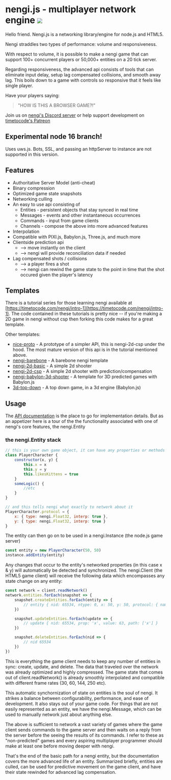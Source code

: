 # nengi.js - multiplayer network engine <img src="https://timetocode.com/images/nengi-logo-32x32.png" />
Hello friend. Nengi.js is a networking library/engine for node.js and HTML5.

Nengi straddles two types of performance: volume and responsiveness.

 With respect to volume, it is possible to make a nengi game that can support 100+ concurrent players or 50,000+ entities on a 20 tick server.
 
 Regarding responsiveness, the advanced api consists of tools that can eliminate input delay, setup lag compensated collisions, and smooth away lag. This boils down to a game with controls so responsive that it feels like single player.

Have your players saying:
>"HOW IS THIS A BROWSER GAME?!"

Join us on [nengi's Discord server](https://discord.gg/7kAa7NJ) or help support development on [timetocode's Patreon](https://www.patreon.com/timetocode)

## Experimental node 16 branch!
Uses uws.js. Bots, SSL, and passing an httpServer to instance are not supported in this version.
## Features
* Authoritative Server Model (anti-cheat)
* Binary compression
* Optimized game state snapshots
* Networking culling
* An easy to use api consisting of
    * Entities - persistent objects that stay synced in real time
    * Messages - events and other instantaneous occurrences
    * Commands - input from game clients
    * Channels - compose the above into more advanced features
* Interpolation
* Compatible with PIXI.js, Babylon.js, Three.js, and much more
* Clientside prediction api
    * --> move instantly on the client
    * --> nengi will provide reconciliation data if needed
* Lag compensated shots / collisions
    * --> a player fires a shot
    * --> nengi can rewind the game state to the point in time that the shot occured given the player's latency

## Templates

There is a tutorial series for those learning nengi available at [https://timetocode.com/nengi/intro-1](https://timetocode.com/nengi/intro-1). The code contained in these tutorials is pretty nice -- if you're making a 2D game in nengi without csp then forking this code makes for a great template.

Other templates:

* [nice-proto](https://github.com/timetocode/nice-proto) - A prototype of a simpler API, this is nengi-2d-csp under the hood. The most mature version of this api is in the tutorial mentioned above.
* [nengi-barebone](https://github.com/timetocode/nengi-barebone) - A barebone nengi template
* [nengi-2d-basic](https://github.com/timetocode/nengi-2d-basic) - A simple 2d shooter
* [nengi-2d-csp](https://github.com/timetocode/nengi-2d-csp) - A simple 2d shooter with prediction/compensation
* [nengi-babylon-3d-shooter](https://github.com/timetocode/nengi-babylon-3d-shooter) - A template for 3D predicted games with Babylon.js
* [3d-top-down](https://github.com/timetocode/3d-top-down) - A top down game, in a 3d engine (Babylon.js)


## Usage
The [API documentation](https://timetocode.com/nengi) is the place to go for implementation details. But as an appetizer here is a tour of the the functionality associated with one of nengi's core features, the nengi.Entity

### the nengi.Entity stack
```js
// this is your own game object, it can have any properties or methods
class PlayerCharacter {
    constructor(x, y) {
        this.x = x
        this.y = y
        this.likesKittens = true
    }
    someLogic() {
        //etc
    }
}

// and this tells nengi what exactly to network about it
PlayerCharacter.protocol = {
    x: { type: nengi.Float32, interp: true },
    y: { type: nengi.Float32, interp: true }
}
```

The entity can then go on to be used in a nengi.Instance (the node.js game server)

```js
const entity = new PlayerCharacter(50, 50)
instance.addEntity(entity)
```

Any changes that occur to the entity's networked properties (in this case x & y) will automatically be detected and synchronized. The nengi.Client (the HTML5 game client) will receive the following data which encompasses any state change on any entity:

```js
const network = client.readNetwork()
network.entities.forEach(snapshot => {
    snapshot.createEntities.forEach(entity => {
        // entity { nid: 65534, ntype: 0, x: 50, y: 50, protocol: { name: 'PlayerCharacter', ... }} 
    })

    snapshot.updateEntities.forEach(update => {
        // update { nid: 65534, prop: 'x', value: 63, path: ['x'] }
    })

    snapshot.deleteEntities.forEach(nid => {
        // nid 65534
    })
})
```
This is everything the game client needs to keep any number of entities in sync: create, update, and delete. The data that traveled over the network was already optimized and highly compressed. The game state that comes out of client.readNetwork() is already smoothly interpolated and compatible with different frame rates (30, 60, 144, 250 etc).

This automatic synchornization of state on entities is the soul of nengi. It strikes a balance between configurability, performance, and ease of development. It also stays out of your game code. For things that are not easily represented as an entity, we have the nengi.Message, which can be used to manually network just about anything else.

The above is sufficient to network a vast variety of games where the game client sends commands to the game server and then waits on a reply from the server before the seeing the results of its commands. I refer to these as "non-predicted" games and every aspiring multiplayer programmer should make at least one before moving deeper with nengi.

That's the end of the basic path for a nengi entity, but the documentation covers the more advanced life of an entity. Summarized briefly, entities are culled, can be used for predictive movement on the game client, and have their state rewinded for advanced lag compensation.









